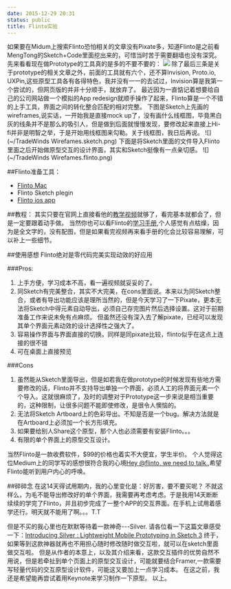 ```yaml
---
date: 2015-12-29 20:31
status: public
title: Flinto实验
---
```


如果要在Midum上搜索Flinto恐怕相关的文章没有Pixate多，知道Flinto是之前看MengTong的Sketch+Code里面挖出来的，可惜当时苦于需要翻墙也没有深究。 
先来看看现在做Prototype的工具真的是多的不要不要的： 
![](http://i4.tietuku.com/79e20326e94364d7.png)
除了最后三条是关于prototype的相关文章之外，前面的工具就有六个，还不算Invision, Proto.io,  UXPin,这些原型工具各有各得特色，我并没有一一的去试过，Invision算是我第一个尝试的，但网页版的并非十分顺手，就放弃了。
最近因为一直惦记着想要给自己的公司网站做一个模拟的App redesign就顺手操作了起来，Flinto算是一个不错的上手工具，界面之间的转化整合匹配的相对完整。 
下图是Sketch上先画的wireframes,说实话，一开始我是直接mock up了，没有画什么线框图，毕竟黑白灰的线条并不是那么的吸引人，但是做到后面就慢慢发现，要修改起来直接上Hi-fi并非是明智之举，于是开始用线框图来勾勒。关于线框图，我日后再说。
![](~/TradeWinds Wirefames.sketch.png)
下面是将Sketch里面的文件导入Flinto里面之后开始做原型交互的设计界面，其实和Sketch挺像有一点亲切感。
![](~/TradeWinds Wirefames.flinto.png)

##Flinto准备工具： 
* [Flinto Mac](https://www.flinto.com/mac)
* Flinto Sketch plegin 
* [Flinto ios app](https://itunes.apple.com/us/app/flinto/id972238373) 

##教程：
其实只要在官网上直接看他的[教学视频](https://www.flinto.com/mac/help)就够了，看完基本就都会了，但是一定要跟着动手做。
当然你也可以看Flinto的[学习手册](https://www.flinto.com/mac/documentation/English.lproj/index.html),个人感觉有点枯燥，因为是全文字的，没有配图，但是如果看完视频再来看手册的化会比较容易理解，可以补上一些细节。 

##使用感想
Flinto绝对是零代码完美实现动效的好应用

###Pros:

1. 上手方便，学习成本不高，看一遍视频就妥妥的了。
2. 同Sketch有完美整合，其实不大完美，在cons里面说。本来以为同Sketch整合，或者有导出功能应该是理所当然的，但是今天学习了一下Pixate，更本无法将Sketch中得元素自动导出，必须自己存完图片然后选择设置。这对于前期准备工作来说未免有点麻烦。 但虽然还没有深入去了解pixate，已经可以发现其单个界面元素动效的设计选择性之强大了。
3. 容易操作界面与界面直接的切换。同样是同pixate比较，flinto似乎在这点上连接的很不错
4. 可在桌面上直接预览

###Cons
1. 虽然能从Sketch里面导出，但是如若我在做prototype的时候发现有些地方需要修改的话，Flinto并不支持导出单独一个界面，必须人工的将界面元素一个个导入。这就很麻烦了，及时的调整对于Prototype这一步来说是相当重要的，这种限制，让很多问题不能即使修改，是很令人懊恼的。
2. 无法将Sketch Artboard上的色彩导出。不知是否是一个bug。解决方法就是在Artboard上必须加一个长方形填充。
3. 如果要给别人Share这个原型，那个人也必须需要有安装Flinto。。。
4. 有限的单个界面上的原型交互设计。

当然Flinto是一款收费软件，$99的价格也着实不大便宜，学生半价。
个人觉得这位Medium上的同学写的感想很符合我的心境[Hey @flinto, we need to talk.](https://medium.com/@mpassin/hey-flinto-we-need-to-talk-c4cbeffbc45e#.h1e9q4a5o),希望Flinto能听到用户内心的呼唤。

##碎碎念
在这14天得试用期内，我的心里变化是：好厉害，要不要买呢？ 不就这样么，为毛不能导出修改好的单个界面，我需要再考虑考虑。于是我用14天断断续续的学完了Flinto，并且初步完成了一整个APP的交互界面。在手机上试用着感学还行。明天就不能用了啊。。。T.T

但是不买的我心里也在默默等待着一款神奇---Silver.
请各位看一下这篇文章感受一下：[Introducing Silver : Lightweight Mobile Prototyping in Sketch 3](https://medium.com/swlh/introducing-silver-lightweight-mobile-prototyping-in-sketch-3-cee46d267f1f#.osglriji3)
终于，如果等到这款神器就再也不用担心随时修改随时做交互啦，就可以在sketch里面做交互啦。
但是从作者的本意上，以及其介绍来看，这款交互插件的优势自然不用说，但是若牵扯到单个页面上的原型交互设计，可能就要结合Framer,一款需要写轻量代码的交互原型设计软件，可能这又要加上一点学习成本。
在这之前，我还是希望能再尝试着用Keynote来学习制作一下原型。 
以上。